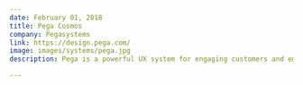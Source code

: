 ```yaml
---
date: February 01, 2018
title: Pega Cosmos
company: Pegasystems
link: https://design.pega.com/
image: images/systems/pega.jpg
description: Pega is a powerful UX system for engaging customers and employees. Pega software solves complex business problems through outcome-based product design.

---
```

